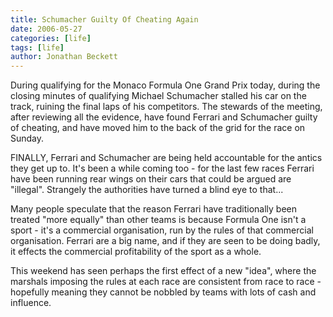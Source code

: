 ```yaml
---
title: Schumacher Guilty Of Cheating Again
date: 2006-05-27
categories: [life]
tags: [life]
author: Jonathan Beckett
---
```


During qualifying for the Monaco Formula One Grand Prix today, during the closing minutes of qualifying Michael Schumacher stalled his car on the track, ruining the final laps of his competitors. The stewards of the meeting, after reviewing all the evidence, have found Ferrari and Schumacher guilty of cheating, and have moved him to the back of the grid for the race on Sunday.

FINALLY, Ferrari and Schumacher are being held accountable for the antics they get up to. It's been a while coming too - for the last few races Ferrari have been running rear wings on their cars that could be argued are "illegal". Strangely the authorities have turned a blind eye to that...

Many people speculate that the reason Ferrari have traditionally been treated "more equally" than other teams is because Formula One isn't a sport - it's a commercial organisation, run by the rules of that commercial organisation. Ferrari are a big name, and if they are seen to be doing badly, it effects the commercial profitability of the sport as a whole.

This weekend has seen perhaps the first effect of a new "idea", where the marshals imposing the rules at each race are consistent from race to race - hopefully meaning they cannot be nobbled by teams with lots of cash and influence.